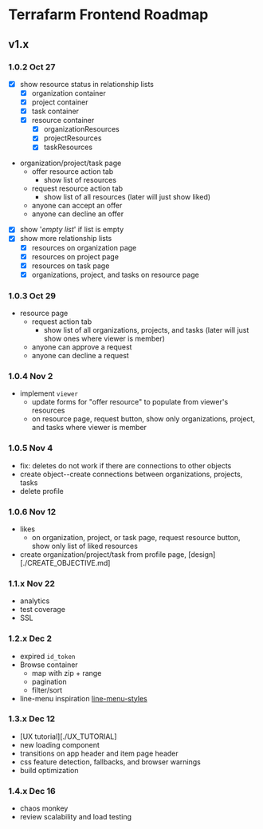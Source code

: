 # Terrafarm Frontend Roadmap

## v1.x

### 1.0.2 Oct 27

- [x] show resource status in relationship lists
  - [x] organization container
  - [x] project container
  - [x] task container
  - [x] resource container
    - [x] organizationResources
    - [x] projectResources
    - [x] taskResources

- organization/project/task page
  - offer resource action tab
    - show list of resources
  - request resource action tab
    - show list of all resources (later will just show liked)
  - anyone can accept an offer
  - anyone can decline an offer

- [x] show '*empty list*' if list is empty
- [x] show more relationship lists
  - [x] resources on organization page
  - [x] resources on project page
  - [x] resources on task page
  - [x] organizations, project, and tasks on resource page

### 1.0.3 Oct 29

- resource page
  - request action tab
    - show list of all organizations, projects, and tasks (later will just show ones where viewer is member)
  - anyone can approve a request
  - anyone can decline a request

### 1.0.4 Nov 2

- implement `viewer`
  - update forms for "offer resource" to populate from viewer's resources
  - on resource page, request button, show only organizations, project, and tasks where viewer is member

### 1.0.5 Nov 4

- fix: deletes do not work if there are connections to other objects
- create object--create connections between organizations, projects, tasks
- delete profile

### 1.0.6 Nov 12

- likes
  - on organization, project, or task page, request resource button, show only list of liked resources
- create organization/project/task from profile page, [design][./CREATE_OBJECTIVE.md]

### 1.1.x Nov 22

- analytics
- test coverage
- SSL

### 1.2.x Dec 2

- expired `id_token`
- Browse container
  - map with zip + range
  - pagination
  - filter/sort
- line-menu inspiration [line-menu-styles](http://tympanus.net/Development/LineMenuStyles/#Valentine)

### 1.3.x Dec 12

- [UX tutorial][./UX_TUTORIAL]
- new loading component
- transitions on app header and item page header
- css feature detection, fallbacks, and browser warnings
- build optimization

### 1.4.x Dec 16

- chaos monkey
- review scalability and load testing
